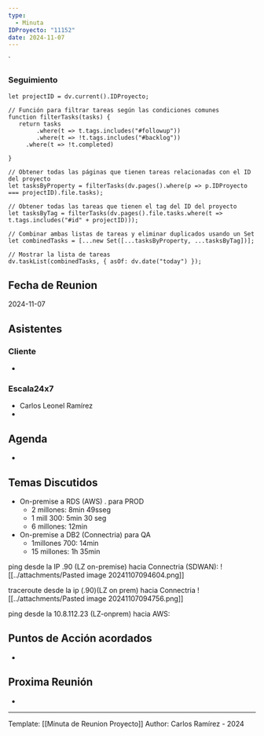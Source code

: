 ```yaml
---
type:
  - Minuta
IDProyecto: "11152"
date: 2024-11-07
---
```

`

### Seguimiento

```dataviewjs
let projectID = dv.current().IDProyecto;

// Función para filtrar tareas según las condiciones comunes
function filterTasks(tasks) {
   return tasks
        .where(t => t.tags.includes("#followup"))
        .where(t => !t.tags.includes("#backlog"))
     .where(t => !t.completed)
        
}

// Obtener todas las páginas que tienen tareas relacionadas con el ID del proyecto
let tasksByProperty = filterTasks(dv.pages().where(p => p.IDProyecto === projectID).file.tasks);

// Obtener todas las tareas que tienen el tag del ID del proyecto
let tasksByTag = filterTasks(dv.pages().file.tasks.where(t => t.tags.includes("#id" + projectID)));

// Combinar ambas listas de tareas y eliminar duplicados usando un Set
let combinedTasks = [...new Set([...tasksByProperty, ...tasksByTag])];

// Mostrar la lista de tareas
dv.taskList(combinedTasks, { asOf: dv.date("today") });
 ```
## Fecha de Reunion
2024-11-07

## Asistentes

### Cliente
* 
### Escala24x7
- Carlos Leonel Ramírez
-  

## Agenda
* 
## Temas Discutidos
*  On-premise a RDS (AWS) . para PROD
	* 2 millones: 8min 49sseg
	* 1 mill 300: 5min 30 seg
	* 6 millones:  12min
* On-premise a DB2 (Connectria) para QA
	* 1millones 700: 14min
	* 15 millones: 1h 35min

ping desde la IP .90 (LZ on-premise) hacia Connectria (SDWAN):
![[../attachments/Pasted image 20241107094604.png]]

traceroute desde la ip (.90)(LZ on prem) hacia Connectria
![[../attachments/Pasted image 20241107094756.png]]

ping desde la 10.8.112.23 (LZ-onprem) hacia AWS:




## Puntos de Acción acordados
- 

## Proxima Reunión
*   

---
Template: [[Minuta de Reunion Proyecto]]
Author: Carlos Ramírez - 2024
